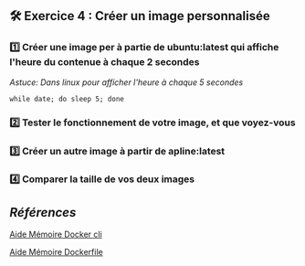## **🛠 Exercice 4 : Créer un image personnalisée**


### **1️⃣ Créer une image per à partie de ubuntu:latest qui affiche l'heure du contenue à chaque 2 secondes**
 
*Astuce: Dans linux pour afficher l'heure à chaque 5 secondes*

```
while date; do sleep 5; done
````

### **2️⃣ Tester le fonctionnement de votre image, et que voyez-vous**


### **3️⃣ Créer un autre image à partir de apline:latest**


### **4️⃣ Comparer la taille de vos deux images**

## *Références*

[Aide Mémoire Docker cli](https://github.com/ycyr/formations/blob/main/docker/aide-memoire/docker-cli-cheatsheet.md)

[Aide Mémoire Dockerfile](https://github.com/ycyr/formations/blob/main/docker/aide-memoire/dockerfile-cheatsheet.md)
